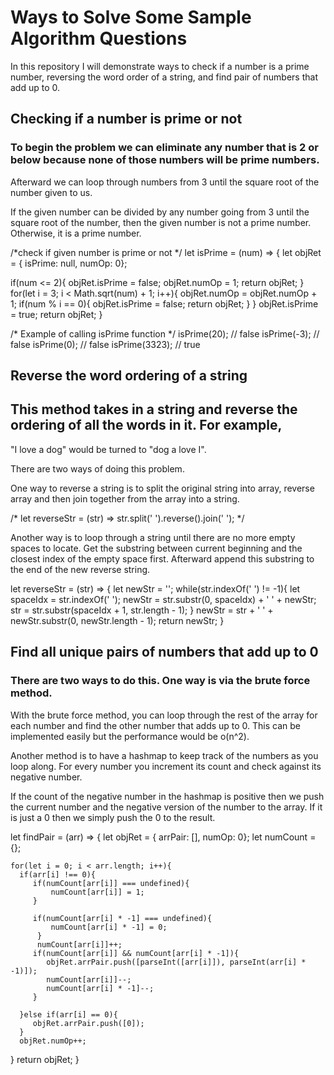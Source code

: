 # Ways to Solve Some Sample Algorithm Questions

In this repository I will demonstrate ways to check if a number is a prime number, reversing the word order of a string, and find pair of numbers that add up to 0.

## Checking if a number is prime or not

### To begin the problem we can eliminate any number that is 2 or below because none of those numbers will be prime numbers. 

Afterward we can loop through numbers from 3 until the square root of the number given to us. 

If the given number can be divided by any number going from 3 until the square root of the number, then the given number is not a prime number. Otherwise, it is a prime number.

/*check if given number is prime or not */
let isPrime = (num) => {
   let objRet = { isPrime: null, numOp: 0};

   if(num <= 2){
      objRet.isPrime = false;
      objRet.numOp = 1;
      return objRet;
   }
   for(let i = 3; i < Math.sqrt(num) + 1; i++){
      objRet.numOp = objRet.numOp + 1;
      if(num % i == 0){
         objRet.isPrime = false;
         return objRet;
      }
   }
   objRet.isPrime = true;
   return objRet;
}

/* Example of calling isPrime function */
isPrime(20); // false
isPrime(-3); // false
isPrime(0); // false
isPrime(3323); // true

## Reverse the word ordering of a string

## This method takes in a string and reverse the ordering of all the words in it. For example,
"I love a dog" would be turned to "dog a love I".

There are two ways of doing this problem.  

One way to reverse a string is to split the original string into array, reverse array and then join together from the array into a string.

/*
let reverseStr = (str) => str.split(' ').reverse().join(' ');
*/

Another way is to loop through a string until there are no more empty spaces to locate. Get the substring between current beginning and the closest index of the empty space first.
Afterward append this substring to the end of the new reverse string.

let reverseStr = (str) => {
   let newStr = '';
   while(str.indexOf(' ') != -1){
      let spaceIdx = str.indexOf(' ');
      newStr = str.substr(0, spaceIdx) + ' ' + newStr;
      str = str.substr(spaceIdx + 1, str.length - 1);
   }
   newStr = str + ' ' + newStr.substr(0, newStr.length - 1);
   return newStr;
}

## Find all unique pairs of numbers that add up to 0

### There are two ways to do this. One way is via the brute force method. 

With the brute force method, you can loop through the rest of the array for each number and find the other number that adds up to 0.
This can be implemented easily but the performance would be o(n^2).

Another method is to have a hashmap to keep track of the numbers as you loop along. For every number you increment its count and check against its negative number.

If the count of the negative number in the hashmap is positive then we push the current number and the negative version of the number to the array. If it is just a 0 then we simply push the 0 to the result.

let findPair = (arr) => {
   let objRet = { arrPair: [], numOp: 0};
   let numCount = {};
   
    for(let i = 0; i < arr.length; i++){
      if(arr[i] !== 0){
         if(numCount[arr[i]] === undefined){
             numCount[arr[i]] = 1;
         }

         if(numCount[arr[i] * -1] === undefined){
             numCount[arr[i] * -1] = 0;
          }
          numCount[arr[i]]++;
         if(numCount[arr[i]] && numCount[arr[i] * -1]){
            objRet.arrPair.push([parseInt([arr[i]]), parseInt(arr[i] * -1)]);
            numCount[arr[i]]--;
            numCount[arr[i] * -1]--;
         }

      }else if(arr[i] == 0){
         objRet.arrPair.push([0]);
      }
      objRet.numOp++;
   }
   return objRet;
}
